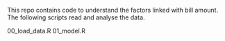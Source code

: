 This repo contains code to understand the factors linked with bill amount. The following scripts read and analyse the data. 

00_load_data.R 
01_model.R 
